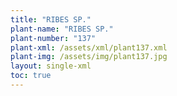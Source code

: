 ```yaml
---
title: "RIBES SP."
plant-name: "RIBES SP."
plant-number: "137"
plant-xml: /assets/xml/plant137.xml
plant-img: /assets/img/plant137.jpg
layout: single-xml
toc: true
---
```

